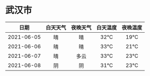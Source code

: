 # 武汉市
|日期|白天天气|夜晚天气|白天温度|夜晚温度|
|:--:|:--:|:--:|:--:|:--:|
|2021-06-05|晴|晴|32℃|19℃|
|2021-06-06|晴|晴|33℃|21℃|
|2021-06-07|晴|多云|33℃|23℃|
|2021-06-08|阴|阴|31℃|23℃|
